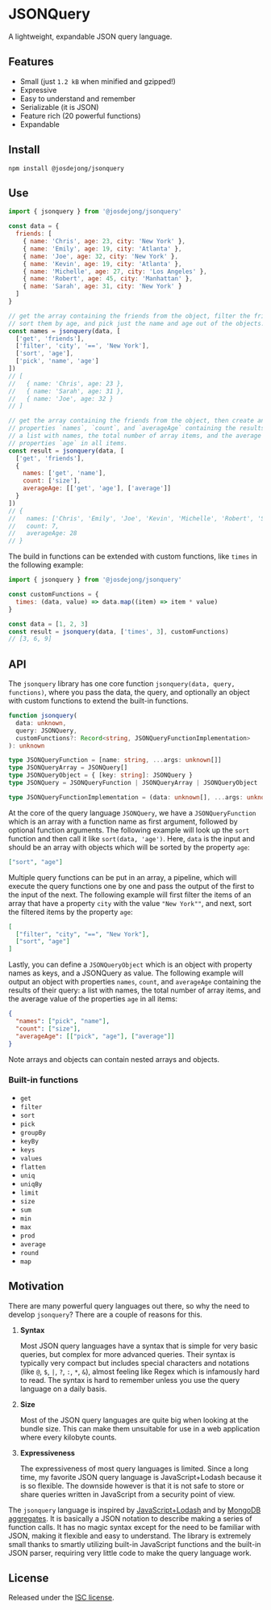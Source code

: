 # JSONQuery

A lightweight, expandable JSON query language.

## Features

- Small (just `1.2 kB` when minified and gzipped!)
- Expressive
- Easy to understand and remember
- Serializable (it is JSON)
- Feature rich (20 powerful functions)
- Expandable

## Install

```
npm install @josdejong/jsonquery
```

## Use

```js
import { jsonquery } from '@josdejong/jsonquery'

const data = {
  friends: [
    { name: 'Chris', age: 23, city: 'New York' },
    { name: 'Emily', age: 19, city: 'Atlanta' },
    { name: 'Joe', age: 32, city: 'New York' },
    { name: 'Kevin', age: 19, city: 'Atlanta' },
    { name: 'Michelle', age: 27, city: 'Los Angeles' },
    { name: 'Robert', age: 45, city: 'Manhattan' },
    { name: 'Sarah', age: 31, city: 'New York' }
  ]
}

// get the array containing the friends from the object, filter the friends that live in New York,
// sort them by age, and pick just the name and age out of the objects.
const names = jsonquery(data, [
  ['get', 'friends'],
  ['filter', 'city', '==', 'New York'],
  ['sort', 'age'],
  ['pick', 'name', 'age']
])
// [
//   { name: 'Chris', age: 23 },
//   { name: 'Sarah', age: 31 },
//   { name: 'Joe', age: 32 }
// ]

// get the array containing the friends from the object, then create an object with
// properties `names`, `count`, and `averageAge` containing the results of their query:
// a list with names, the total number of array items, and the average value of the
// properties `age` in all items.
const result = jsonquery(data, [
  ['get', 'friends'],
  {
    names: ['get', 'name'],
    count: ['size'],
    averageAge: [['get', 'age'], ['average']]
  }
])
// {
//   names: ['Chris', 'Emily', 'Joe', 'Kevin', 'Michelle', 'Robert', 'Sarah'],
//   count: 7,
//   averageAge: 28
// }
```

The build in functions can be extended with custom functions, like `times` in the following example:

```js
import { jsonquery } from '@josdejong/jsonquery'

const customFunctions = {
  times: (data, value) => data.map((item) => item * value)
}

const data = [1, 2, 3]
const result = jsonquery(data, ['times', 3], customFunctions)
// [3, 6, 9]
```

## API

The `jsonquery` library has one core function `jsonquery(data, query, functions)`, where you pass the data, the query, and optionally an object with custom functions to extend the built-in functions.

```ts
function jsonquery(
  data: unknown,
  query: JSONQuery,
  customFunctions?: Record<string, JSONQueryFunctionImplementation>
): unknown

type JSONQueryFunction = [name: string, ...args: unknown[]]
type JSONQueryArray = JSONQuery[]
type JSONQueryObject = { [key: string]: JSONQuery }
type JSONQuery = JSONQueryFunction | JSONQueryArray | JSONQueryObject

type JSONQueryFunctionImplementation = (data: unknown[], ...args: unknown[]) => unknown
```

At the core of the query language `JSONQuery`, we have a `JSONQueryFunction` which is an array with a function name as first argument, followed by optional function arguments. The following example will look up the `sort` function and then call it like `sort(data, 'age')`. Here, `data` is the input and should be an array with objects which will be sorted by the property `age`:

```json
["sort", "age"]
```

Multiple query functions can be put in an array, a pipeline, which will execute the query functions one by one and pass the output of the first to the input of the next. The following example will first filter the items of an array that have a property `city` with the value `"New York""`, and next, sort the filtered items by the property `age`:

```json
[
  ["filter", "city", "==", "New York"],
  ["sort", "age"]
]
```

Lastly, you can define a `JSONQueryObject` which is an object with property names as keys, and a JSONQuery as value. The following example will output an object with properties `names`, `count`, and `averageAge` containing the results of their query: a list with names, the total number of array items, and the average value of the properties `age` in all items:

```json
{
  "names": ["pick", "name"],
  "count": ["size"],
  "averageAge": [["pick", "age"], ["average"]]
}
```

Note arrays and objects can contain nested arrays and objects.

### Built-in functions

- `get`
- `filter`
- `sort`
- `pick`
- `groupBy`
- `keyBy`
- `keys`
- `values`
- `flatten`
- `uniq`
- `uniqBy`
- `limit`
- `size`
- `sum`
- `min`
- `max`
- `prod`
- `average`
- `round`
- `map`

## Motivation

There are many powerful query languages out there, so why the need to develop `jsonquery`? There are a couple of reasons for this.

1.  **Syntax**

    Most JSON query languages have a syntax that is simple for very basic queries, but complex for more advanced queries. Their syntax is typically very compact but includes special characters and notations (like `@`, `$`, `|`, `?`, `:`, `*`, `&`), almost feeling like Regex which is infamously hard to read. The syntax is hard to remember unless you use the query language on a daily basis.

2.  **Size**

    Most of the JSON query languages are quite big when looking at the bundle size. This can make them unsuitable for use in a web application where every kilobyte counts.

3.  **Expressiveness**

    The expressiveness of most query languages is limited. Since a long time, my favorite JSON query language is JavaScript+Lodash because it is so flexible. The downside however is that it is not safe to store or share queries written in JavaScript from a security point of view.

The `jsonquery` language is inspired by [JavaScript+Lodash](https://jsoneditoronline.org/indepth/query/10-best-json-query-languages/#javascript) and by [MongoDB aggregates](https://www.mongodb.com/docs/manual/aggregation/). It is basically a JSON notation to describe making a series of function calls. It has no magic syntax except for the need to be familiar with JSON, making it flexible and easy to understand. The library is extremely small thanks to smartly utilizing built-in JavaScript functions and the built-in JSON parser, requiring very little code to make the query language work.

## License

Released under the [ISC license](LICENSE.md).
